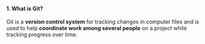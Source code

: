  #### 1. What is Git?
Git is a **version control system** for tracking changes in computer files and is used to help **coordinate work among several people** on a project while tracking progress over time.

